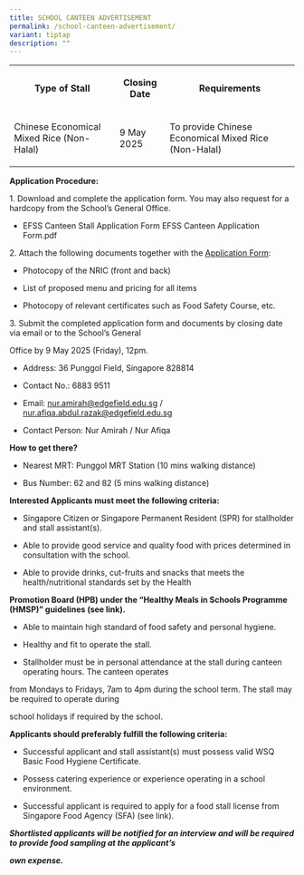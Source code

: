 ```yaml
---
title: SCHOOL CANTEEN ADVERTISEMENT
permalink: /school-canteen-advertisement/
variant: tiptap
description: ""
---
```

<p></p>
<p></p>
<table style="minWidth: 75px">
<colgroup>
<col>
<col>
<col>
</colgroup>
<tbody>
<tr>
<th rowspan="1" colspan="1">
<p>Type of Stall</p>
</th>
<th rowspan="1" colspan="1">
<p>Closing Date</p>
</th>
<th rowspan="1" colspan="1">
<p>Requirements</p>
</th>
</tr>
<tr>
<td rowspan="1" colspan="1">
<p>Chinese Economical Mixed Rice (Non-Halal)</p>
</td>
<td rowspan="1" colspan="1">
<p>9 May 2025</p>
</td>
<td rowspan="1" colspan="1">
<p>To provide Chinese Economical Mixed Rice (Non-Halal)</p>
</td>
</tr>
</tbody>
</table>
<p><strong>Application Procedure:</strong>
</p>
<p>1. Download and complete the application form. You may also request for
a hardcopy from the School’s General Office.</p>
<ul data-tight="true" class="tight">
<li>
<p>EFSS Canteen Stall Application Form EFSS Canteen Application Form.pdf</p>
</li>
</ul>
<p>2. Attach the following documents together with the <a href="https://drive.google.com/file/d/1GJTnv_DU7cW87rOjgZ7MnnD5DCh7BcDL/view?usp=sharing" rel="noopener nofollow" target="_blank">Application Form</a>:</p>
<ul data-tight="true" class="tight">
<li>
<p>Photocopy of the NRIC (front and back)</p>
</li>
<li>
<p>List of proposed menu and pricing for all items</p>
</li>
<li>
<p>Photocopy of relevant certificates such as Food Safety Course, etc.</p>
</li>
</ul>
<p>3. Submit the completed application form and documents by closing date
via email or to the School’s General</p>
<p>Office by 9 May 2025 (Friday), 12pm.</p>
<ul data-tight="true" class="tight">
<li>
<p>Address: 36 Punggol Field, Singapore 828814</p>
</li>
<li>
<p>Contact No.: 6883 9511</p>
</li>
<li>
<p>Email: <a href="mailto:nur.amirah@edgefield.edu.sg" rel="noopener noreferrer nofollow" target="_blank">nur.amirah@edgefield.edu.sg</a> /
<a href="mailto:nur.afiqa.abdul.razak@edgefield.edu.sg" rel="noopener noreferrer nofollow" target="_blank">nur.afiqa.abdul.razak@edgefield.edu.sg</a>
</p>
</li>
<li>
<p>Contact Person: Nur Amirah / Nur Afiqa</p>
<p></p>
</li>
</ul>
<p><strong>How to get there?</strong>
</p>
<ul data-tight="true" class="tight">
<li>
<p>Nearest MRT: Punggol MRT Station (10 mins walking distance)</p>
</li>
<li>
<p>Bus Number: 62 and 82 (5 mins walking distance)</p>
</li>
</ul>
<p><strong>Interested Applicants must meet the following criteria:</strong>
</p>
<ul data-tight="true" class="tight">
<li>
<p>Singapore Citizen or Singapore Permanent Resident (SPR) for stallholder
and stall assistant(s).</p>
</li>
<li>
<p>Able to provide good service and quality food with prices determined in
consultation with the school.</p>
</li>
<li>
<p>Able to provide drinks, cut-fruits and snacks that meets the health/nutritional
standards set by the Health</p>
<p></p>
</li>
</ul>
<p><strong>Promotion Board (HPB) under the “Healthy Meals in Schools Programme (HMSP)” guidelines (see link).</strong>
</p>
<ul data-tight="true" class="tight">
<li>
<p>Able to maintain high standard of food safety and personal hygiene.</p>
</li>
<li>
<p>Healthy and fit to operate the stall.</p>
</li>
<li>
<p>Stallholder must be in personal attendance at the stall during canteen
operating hours. The canteen operates</p>
</li>
</ul>
<p>from Mondays to Fridays, 7am to 4pm during the school term.&nbsp;The stall
may be required to operate during</p>
<p>school holidays if required by the school.</p>
<p></p>
<p><strong>Applicants should preferably fulfill the following criteria:</strong>
</p>
<ul data-tight="true" class="tight">
<li>
<p>Successful applicant and stall assistant(s) must possess valid WSQ Basic
Food Hygiene Certificate.</p>
</li>
<li>
<p>Possess catering experience or experience operating in a school environment.</p>
</li>
<li>
<p>Successful applicant is required to apply for a food stall license from
Singapore Food Agency (SFA) (see link).</p>
</li>
</ul>
<p><strong><em>Shortlisted applicants will be notified for an interview and will be required to provide food sampling at the applicant’s</em></strong>
</p>
<p><strong><em>own expense.</em></strong>
</p>
